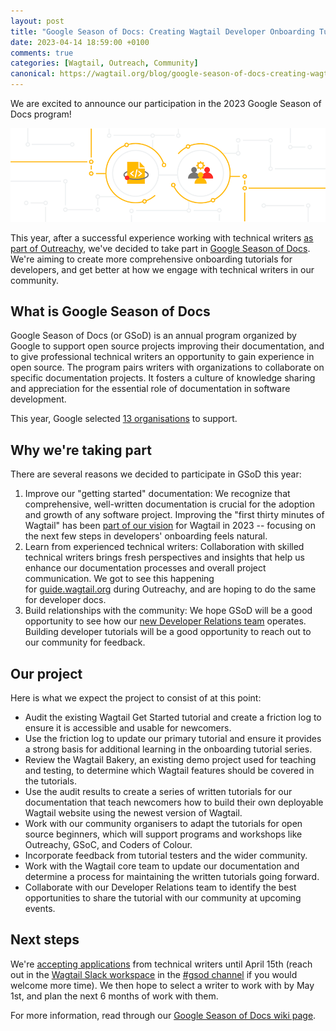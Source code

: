 ```yaml
---
layout: post
title: "Google Season of Docs: Creating Wagtail Developer Onboarding Tutorials"
date: 2023-04-14 18:59:00 +0100
comments: true
categories: [Wagtail, Outreach, Community]
canonical: https://wagtail.org/blog/google-season-of-docs-creating-wagtail-developer-onboarding-tutorials/
---
```


We are excited to announce our participation in the 2023 Google Season of Docs program!

<!-- more -->

![](/images/blog/google-season-of-docs-creating-wagtail-developer-onboarding-tutorials/seasonofdocs-visual.png)

This year, after a successful experience working with technical writers [as part of Outreachy](https://wagtail.org/blog/our-very-first-outreachy-interns/), we've decided to take part in [Google Season of Docs](https://developers.google.com/season-of-docs). We're aiming to create more comprehensive onboarding tutorials for developers, and get better at how we engage with technical writers in our community.

## What is Google Season of Docs

Google Season of Docs (or GSoD) is an annual program organized by Google to support open source projects improving their documentation, and to give professional technical writers an opportunity to gain experience in open source. The program pairs writers with organizations to collaborate on specific documentation projects. It fosters a culture of knowledge sharing and appreciation for the essential role of documentation in software development.

This year, Google selected [13 organisations](https://developers.google.com/season-of-docs/docs/participants) to support.

## Why we're taking part

There are several reasons we decided to participate in GSoD this year:

1.  Improve our "getting started" documentation: We recognize that comprehensive, well-written documentation is crucial for the adoption and growth of any software project. Improving the "first thirty minutes of Wagtail" has been [part of our vision](https://wagtail.org/blog/wagtail-vision/) for Wagtail in 2023 -- focusing on the next few steps in developers' onboarding feels natural.
2.  Learn from experienced technical writers: Collaboration with skilled technical writers brings fresh perspectives and insights that help us enhance our documentation processes and overall project communication. We got to see this happening for [guide.wagtail.org](https://guide.wagtail.org/) during Outreachy, and are hoping to do the same for developer docs.
3.  Build relationships with the community: We hope GSoD will be a good opportunity to see how our [new Developer Relations team](https://wagtail.org/blog/wagtails-new-developer-relations-team/) operates. Building developer tutorials will be a good opportunity to reach out to our community for feedback.

## Our project

Here is what we expect the project to consist of at this point:

- Audit the existing Wagtail Get Started tutorial and create a friction log to ensure it is accessible and usable for newcomers.
- Use the friction log to update our primary tutorial and ensure it provides a strong basis for additional learning in the onboarding tutorial series.
- Review the Wagtail Bakery, an existing demo project used for teaching and testing, to determine which Wagtail features should be covered in the tutorials.
- Use the audit results to create a series of written tutorials for our documentation that teach newcomers how to build their own deployable Wagtail website using the newest version of Wagtail.
- Work with our community organisers to adapt the tutorials for open source beginners, which will support programs and workshops like Outreachy, GSoC, and Coders of Colour.
- Incorporate feedback from tutorial testers and the wider community.
- Work with the Wagtail core team to update our documentation and determine a process for maintaining the written tutorials going forward.
- Collaborate with our Developer Relations team to identify the best opportunities to share the tutorial with our community at upcoming events.

## Next steps

We're [accepting applications](https://github.com/wagtail/wagtail/wiki/Google-Season-of-Docs-2023#getting-involved) from technical writers until April 15th (reach out in the [Wagtail Slack workspace](https://github.com/wagtail/wagtail/wiki/Slack) in the [#gsod channel](https://app.slack.com/client/T0K33F93J/C051ERV9F9Q) if you would welcome more time). We then hope to select a writer to work with by May 1st, and plan the next 6 months of work with them.

For more information, read through our [Google Season of Docs wiki page](https://github.com/wagtail/wagtail/wiki/Google-Season-of-Docs-2023).
